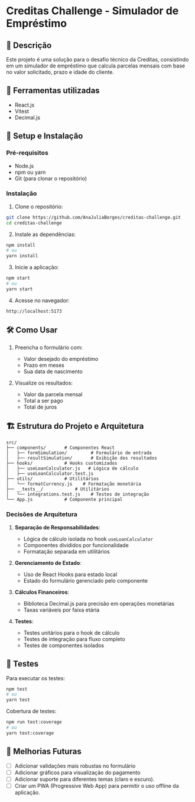 # Creditas Challenge - Simulador de Empréstimo

## 📝 Descrição

Este projeto é uma solução para o desafio técnico da Creditas, consistindo em um simulador de empréstimo que calcula parcelas mensais com base no valor solicitado, prazo e idade do cliente.

## 📝 Ferramentas utilizadas
- React.js
- Vitest
- Decimal.js

## 🚀 Setup e Instalação

### Pré-requisitos

- Node.js
- npm ou yarn
- Git (para clonar o repositório)

### Instalação

1. Clone o repositório:
```bash
git clone https://github.com/AnaJuliaBorges/creditas-challenge.git
cd creditas-challenge
```

2. Instale as dependências:
```bash
npm install
# ou
yarn install
```

3. Inicie a aplicação:
```bash
npm start
# ou
yarn start
```

4. Acesse no navegador:
```
http://localhost:5173
```

## 🛠️ Como Usar

1. Preencha o formulário com:
   - Valor desejado do empréstimo
   - Prazo em meses
   - Sua data de nascimento

3. Visualize os resultados:
   - Valor da parcela mensal
   - Total a ser pago
   - Total de juros

## 🏗️ Estrutura do Projeto e Arquitetura

```
src/
├── components/       # Componentes React
│   ├── formSimulation/         # Formulário de entrada
│   ├── resultSimulation/       # Exibição dos resultados
├── hooks/            # Hooks customizados
│   ├── useLoanCalculator.js   # Lógica de cálculo
│   ├── useLoanCalculator.test.js
├── utils/            # Utilitários
│   └── formatCurrency.js    # Formatação monetária
├── __tests__/            # Utilitários
│   └── integrations.test.js    # Testes de integração
└── App.js            # Componente principal
```

### Decisões de Arquitetura

1. **Separação de Responsabilidades**:
   - Lógica de cálculo isolada no hook `useLoanCalculator`
   - Componentes divididos por funcionalidade
   - Formatação separada em utilitários

2. **Gerenciamento de Estado**:
   - Uso de React Hooks para estado local
   - Estado do formulário gerenciado pelo componente

3. **Cálculos Financeiros**:
   - Biblioteca Decimal.js para precisão em operações monetárias
   - Taxas variáveis por faixa etária

4. **Testes**:
   - Testes unitários para o hook de cálculo
   - Testes de integração para fluxo completo
   - Testes de componentes isolados

## 🧪 Testes

Para executar os testes:

```bash
npm test
# ou
yarn test
```

Cobertura de testes:
```bash
npm run test:coverage
# ou
yarn test:coverage
```

## 📌 Melhorias Futuras

- [ ] Adicionar validações mais robustas no formulário
- [ ] Adicionar gráficos para visualização do pagamento
- [ ] Adicionar suporte para diferentes temas (claro e escuro).
- [ ] Criar um PWA (Progressive Web App) para permitir o uso offline da aplicação.
